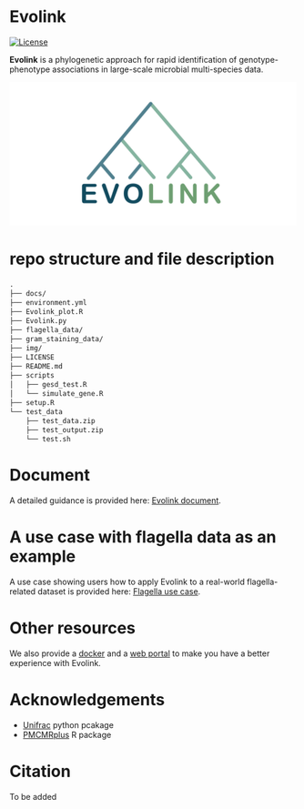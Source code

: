 # Evolink

[![License](https://img.shields.io/badge/License-BSD%203--Clause-blue.svg)](https://opensource.org/licenses/BSD-3-Clause)

**Evolink** is a phylogenetic approach for rapid identification of genotype-phenotype associations in large-scale microbial multi-species data.

![Evolink](img/Logo.jpg)

# repo structure and file description
```
.
├── docs/
├── environment.yml
├── Evolink_plot.R
├── Evolink.py
├── flagella_data/
├── gram_staining_data/
├── img/
├── LICENSE
├── README.md
├── scripts
│   ├── gesd_test.R
│   └── simulate_gene.R
├── setup.R
└── test_data
    ├── test_data.zip
    ├── test_output.zip
    └── test.sh
```

# Document

A detailed guidance is provided here: [Evolink document](https://nlm-irp-jianglab.github.io/Evolink).

# A use case with flagella data as an example

A use case showing users how to apply Evolink to a real-world flagella-related dataset is provided here: [Flagella use case](https://github.com/nlm-irp-jianglab/Evolink/blob/main/flagella_data/Records.md).

# Other resources

We also provide a [docker](https://hub.docker.com/r/nlmirpjianglab/evolink) and a [web portal](https://jianglabnlm.com/evolink) to make you have a better experience with Evolink.

# Acknowledgements

- [Unifrac](https://github.com/biocore/unifrac) python pcakage
- [PMCMRplus](https://cran.r-project.org/web/packages/PMCMRplus/index.html) R package

# Citation
To be added
